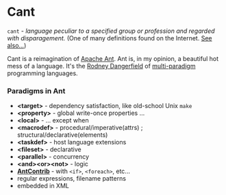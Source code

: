 # Cant

`cant` - _language peculiar to a specified group or profession and regarded with disparagement._ (One of many definitions found on the Internet. [See](https://en.wikipedia.org/wiki/Cant_(language)) [also...](https://en.wikipedia.org/wiki/Thieves%27_cant))

Cant is a reimagination of [Apache Ant](https://ant.apache.org/manual/index.html).  Ant is, in my opinion, a beautiful hot mess of a language.  It's the [Rodney Dangerfield](https://en.wikipedia.org/wiki/Rodney_Dangerfield) of [multi-paradigm](https://en.wikipedia.org/wiki/Comparison_of_multi-paradigm_programming_languages) programming languages.

### Paradigms in Ant
* __\<target\>__ - dependency satisfaction, like old-school Unix `make`
* __\<property\>__ - global write-once properties ...
* __\<local\>__ - ... except when
* __\<macrodef\>__ - procedural/imperative(attrs) ; structural/declarative(elements)
* __\<taskdef\>__ - host language extensions
* __\<fileset\>__ - declarative
* __\<parallel\>__ - concurrency
* __\<and\>\<or\>\<not\>__ - logic
* __[AntContrib](http://ant-contrib.sourceforge.net/tasks/tasks/index.html)__ - with `<if>`, `<foreach>`, etc...
* regular expressions, filename patterns
* embedded in XML

